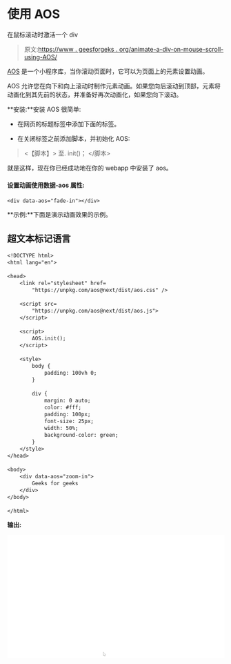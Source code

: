 # 使用 AOS

在鼠标滚动时激活一个 div

> 原文:[https://www . geesforgeks . org/animate-a-div-on-mouse-scroll-using-AOS/](https://www.geeksforgeeks.org/animate-a-div-on-mouse-scroll-using-aos/)

[AOS](https://github.com/michalsnik/aos) 是一个小程序库，当你滚动页面时，它可以为页面上的元素设置动画。

AOS 允许您在向下和向上滚动时制作元素动画。如果您向后滚动到顶部，元素将动画化到其先前的状态，并准备好再次动画化，如果您向下滚动。

**安装:**安装 AOS 很简单:

*   在网页的标题标签中添加下面的标签。

> <link rel="”stylesheet”" href="”https://unpkg.com/aos@next/dist/aos.css”">

*   在关闭标签之前添加脚本，并初始化 AOS:

> <【脚本】>
> 至. init()；
> </脚本>

就是这样，现在你已经成功地在你的 webapp 中安装了 aos。

#### 设置动画使用**数据-aos** 属性:

```htmlhtml
<div data-aos="fade-in"></div>
```

**示例:**下面是演示动画效果的示例。

## 超文本标记语言

```htmlhtml
<!DOCTYPE html>
<html lang="en">

<head>
    <link rel="stylesheet" href=
        "https://unpkg.com/aos@next/dist/aos.css" />

    <script src=
        "https://unpkg.com/aos@next/dist/aos.js">
    </script>

    <script>
        AOS.init();
    </script>

    <style>
        body {
            padding: 100vh 0;
        }

        div {
            margin: 0 auto;
            color: #fff;
            padding: 100px;
            font-size: 25px;
            width: 50%;
            background-color: green;
        }
    </style>
</head>

<body>
    <div data-aos="zoom-in">
        Geeks for geeks
    </div>
</body>

</html>
```

**输出:**

![](img/44d863c95b262816954e5047ad70cfc4.png)